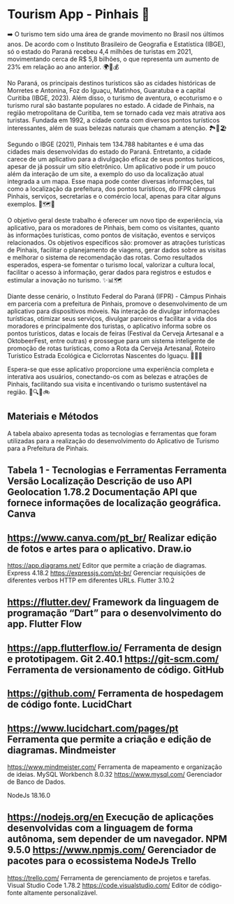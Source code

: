 # Tourism App - Pinhais 📱

➡️ O turismo tem sido uma área de grande movimento no Brasil nos últimos anos. De acordo com o Instituto Brasileiro de Geografia e Estatística (IBGE), só o estado do Paraná recebeu 4,4 milhões de turistas em 2021, movimentando cerca de R$ 5,8 bilhões, o que representa um aumento de 23% em relação ao ano anterior. 🌍💼💰

No Paraná, os principais destinos turísticos são as cidades históricas de Morretes e Antonina, Foz do Iguaçu, Matinhos, Guaratuba e a capital Curitiba (IBGE, 2023). Além disso, o turismo de aventura, o ecoturismo e o turismo rural são bastante populares no estado. A cidade de Pinhais, na região metropolitana de Curitiba, tem se tornado cada vez mais atrativa aos turistas. Fundada em 1992, a cidade conta com diversos pontos turísticos interessantes, além de suas belezas naturais que chamam a atenção. 🏞️🏰🏖️

Segundo o IBGE (2021), Pinhais tem 134.788 habitantes e é uma das cidades mais desenvolvidas do estado do Paraná. Entretanto, a cidade carece de um aplicativo para a divulgação eficaz de seus pontos turísticos, apesar de já possuir um sítio eletrônico. Um aplicativo pode ir um pouco além da interação de um site, a exemplo do uso da localização atual integrada a um mapa. Esse mapa pode conter diversas informações, tal como a localização da prefeitura, dos pontos turísticos, do IFPR câmpus Pinhais, serviços, secretarias e o comércio local, apenas para citar alguns exemplos. 📱🗺️📍

O objetivo geral deste trabalho é oferecer um novo tipo de experiência, via aplicativo, para os moradores de Pinhais, bem como os visitantes, quanto às informações turísticas, como pontos de visitação, eventos e serviços relacionados. Os objetivos específicos são: promover as atrações turísticas de Pinhais, facilitar o planejamento de viagens, gerar dados sobre as visitas e melhorar o sistema de recomendação das rotas. Como resultados esperados, espera-se fomentar o turismo local, valorizar a cultura local, facilitar o acesso à informação, gerar dados para registros e estudos e estimular a inovação no turismo. ✨📊🗺️

Diante desse cenário, o Instituto Federal do Paraná (IFPR) - Câmpus Pinhais em parceria com a prefeitura de Pinhais, promove o desenvolvimento de um aplicativo para dispositivos móveis. Na interação de divulgar informações turísticas, otimizar seus serviços, divulgar parceiros e facilitar a vida dos moradores e principalmente dos turistas, o aplicativo informa sobre os pontos turísticos, datas e locais de feiras (Festival da Cerveja Artesanal e a OktobeerFest, entre outras) e prossegue para um sistema inteligente de promoção de rotas turísticas, como a Rota da Cerveja Artesanal, Roteiro Turístico Estrada Ecológica e Ciclorrotas Nascentes do Iguaçu. 📲📆🚀

Espera-se que esse aplicativo proporcione uma experiência completa e interativa aos usuários, conectando-os com as belezas e atrações de Pinhais, facilitando sua visita e incentivando o turismo sustentável na região. 🌟🔍🌳🚲

## Materiais e Métodos

A tabela abaixo apresenta todas as tecnologias e ferramentas que foram utilizadas para a realização do desenvolvimento do Aplicativo de Turismo para a Prefeitura de Pinhais.

Tabela 1 - Tecnologias e Ferramentas
Ferramenta
Versão
Localização
Descrição de uso
API Geolocation
1.78.2
Documentação
API que fornece informações de localização geográfica. 
Canva
-
https://www.canva.com/pt_br/
Realizar edição de fotos e artes para o aplicativo.
Draw.io
-
https://app.diagrams.net/
Editor que permite a criação de diagramas.
Express
4.18.2
https://expressjs.com/pt-br/
Gerenciar requisições de diferentes verbos HTTP em diferentes URLs.
Flutter
3.10.2

https://flutter.dev/
Framework da linguagem de programação “Dart” para o desenvolvimento do app.
Flutter Flow
-
https://app.flutterflow.io/
Ferramenta de design e prototipagem.
Git
2.40.1
https://git-scm.com/
Ferramenta de versionamento de código.
GitHub
-
https://github.com/
Ferramenta de hospedagem de código fonte.
LucidChart
-
https://www.lucidchart.com/pages/pt
Ferramenta que permite a criação e edição de diagramas.
Mindmeister
-
https://www.mindmeister.com/
Ferramenta de mapeamento e organização de ideias.
MySQL Workbench
8.0.32
https://www.mysql.com/
Gerenciador de Banco de Dados.

NodeJs
18.16.0

https://nodejs.org/en
Execução de aplicações desenvolvidas com a linguagem de forma autônoma, sem depender de um navegador.
NPM
9.5.0
https://www.npmjs.com/
Gerenciador de pacotes para o ecossistema NodeJs
Trello
-
https://trello.com/
Ferramenta de gerenciamento de projetos e tarefas.
Visual Studio Code
1.78.2
https://code.visualstudio.com/
Editor de código-fonte altamente personalizável.

